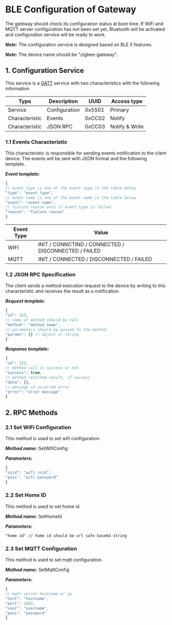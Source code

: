 # BLE Configuration of Gateway

The gateway should check its configuration status at boot time. If WiFi and MQTT server configuration has not been set yet, Bluetooth will be activated and configuration service will be ready to work.

***Note:*** The configuration service is designed based on BLE 5 features.

***Note:*** The device name should be "zigbee-gateway".

## 1. Configuration Service

This service is a [GATT](https://en.wikipedia.org/wiki/GATT) service with two characteristics with the following information

| Type | Description | UUID | Access type |
|------|-------------|------|-------------|
| Service| Configuration | 0x5501 | Primary |
| Characteristic | Events | 0xCC02 | Notify |
| Characteristic | JSON RPC | 0xCC03 | Notify & Write |

### 1.1 Events Characteristic

This characteristic is responsible for sending events notification to the client device. The events will be sent with JSON format and the following template.

***Event template:***
```javascript
{
// event type is one of the event type in the table below
"type": "event type",
// event name is one of the event name in the table below
"event": "event name",
// fialure reason only if event type is failed
"reason": "fialure reason"
}
```


| Event Type |  Value |
|------------|--------|
| WIFI |  INIT / CONNCTIND / CONNECTED / DISCONNECTED / FAILED |
| MQTT |  INIT / CONNECTED / DISCONNECTED / FAILED |

### 1.2 JSON RPC Specification

The client sends a method execution request to the device by writing to this characteristic and receives the result as a notification.

***Request template:***
```javascript
{  
"id": 123,
// name of method should be call
"method": "method name",
// parameters should be passed to the method
"params": {} // object or string
}
```

***Response template:***
```javascript
{
"id": 123,
// method call is success or not.
"success": true,
// method returned result, if success
"data": {},
// message of occurred error
"error": "error message"
}
```

## 2. RPC Methods

### 2.1 Set WiFi Configuration

This method is used to set wifi configuration.

***Method name:*** SetWifiConfig

***Parameters:***
```javascript
{
"ssid": "wifi ssid",
"pass": "wifi password"
}
```

### 2.2 Set Home ID

This method is used to set home id.

***Method name:*** SetHomeId

***Parameters:***
```
"home id" // home id should be url safe base64 string 
```

### 2.3 Set MQTT Configuration

This method is used to set mqtt configuration.

***Method name:*** SetMqttConfig

***Parameters:***
```javascript
{
// mqtt server hostname or ip
"host": "hostname",
"port": 1883,
"user": "username",
"pass": "password"
}

